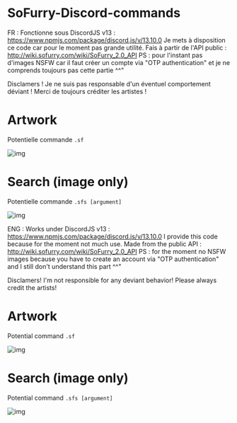 # SoFurry-Discord-commands

FR : Fonctionne sous DiscordJS v13 : https://www.npmjs.com/package/discord.js/v/13.10.0
Je mets à disposition ce code car pour le moment pas grande utilité.
Fais à partir de l'API public : http://wiki.sofurry.com/wiki/SoFurry_2.0_API
PS : pour l'instant pas d'images NSFW car il faut créer un compte via "OTP authentication" et je ne comprends toujours pas cette partie ^^" 

Disclamers !
Je ne suis pas responsable d'un éventuel comportement déviant !
Merci de toujours créditer les artistes !

# Artwork
Potentielle commande `.sf`

![img](https://media.discordapp.net/attachments/646751083233935373/1027175593562869760/unknown.png?width=378&height=538)

# Search (image only)
Potentielle commande `.sfs [argument]`

![img](https://media.discordapp.net/attachments/646751083233935373/1027173919414820935/unknown.png?width=451&height=538)


ENG : Works under DiscordJS v13 : https://www.npmjs.com/package/discord.js/v/13.10.0
I provide this code because for the moment not much use.
Made from the public API : http://wiki.sofurry.com/wiki/SoFurry_2.0_API
PS : for the moment no NSFW images because you have to create an account via "OTP authentication" and I still don't understand this part ^^" 

Disclamers!
I'm not responsible for any deviant behavior!
Please always credit the artists!

# Artwork
Potential command `.sf`

![img](https://media.discordapp.net/attachments/646751083233935373/1027175593562869760/unknown.png?width=378&height=538)

# Search (image only)
Potential command `.sfs [argument]`

![img](https://media.discordapp.net/attachments/646751083233935373/1027173919414820935/unknown.png?width=451&height=538)

